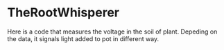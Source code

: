 # TheRootWhisperer
Here is a code that measures the voltage in the soil of plant. Depeding on the data, it signals light added to pot in different way. 
